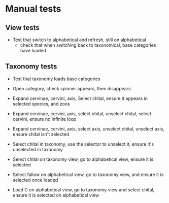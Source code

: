 # Manual tests
## View tests
- Test that switch to alphabetical and refresh, still on alphabetical
  - check that when switching back to taxonomical, base categories have loaded
## Taxonomy tests
- Test that taxonomy loads base categories
- Open category, check spinner appears, then disappears
- Expand cervinae, cervini, axis, Select chital, ensure it appears in selected species, and zoos
- Expand cervinae, cervini, axis, select chital, unselect chital, select cervini, ensure no infinite loop
- Expand cervinae, cervini, axis, select axis, unselect chital, unselect axis, ensure chital isn't selected
- Select chital in taxonomy, use the selector to unselect it, ensure it's unselected in taxonomy

- Select chital on taxonomy view, go to alphabetical view, ensure it is selected
- Select fallow on alphabetical view, go to taxonomy view, and ensure it is selected once loaded
- Load C on alphabetical view, go to taxonomy view and select chital, ensure it is selected on alphabetical view

